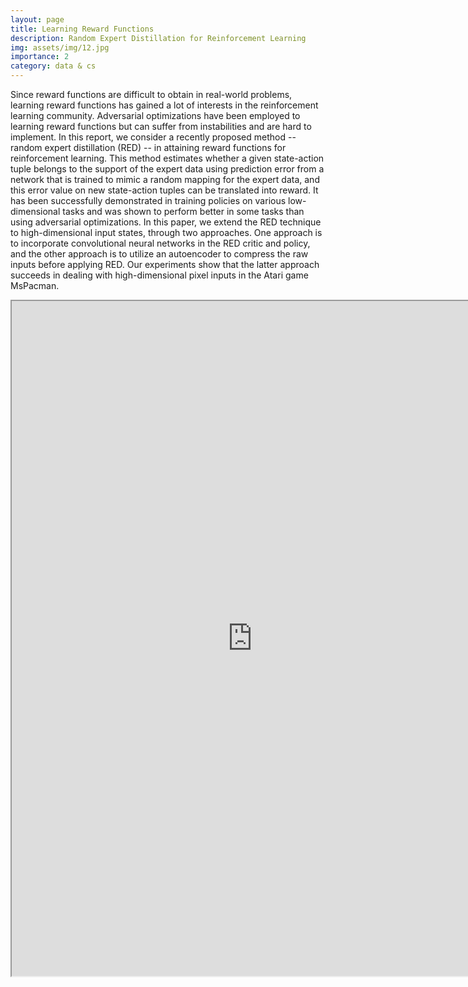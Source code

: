```yaml
---
layout: page
title: Learning Reward Functions
description: Random Expert Distillation for Reinforcement Learning
img: assets/img/12.jpg
importance: 2
category: data & cs
---
```


Since reward functions are difficult to obtain in real-world problems, learning reward functions has gained a lot of interests in the reinforcement learning community. Adversarial optimizations have been employed to learning reward functions but can suffer from instabilities and are hard to implement. In this report, we consider a recently proposed method -- random expert distillation (RED) -- in attaining reward functions for reinforcement learning. This method estimates whether a given state-action tuple belongs to the support of the expert data using prediction error from a network that is trained to mimic a random mapping for the expert data, and this error value on new state-action tuples can be translated into reward. It has been successfully demonstrated in training policies on various low-dimensional tasks and was shown to perform better in some tasks than using adversarial optimizations. In this paper, we extend the RED technique to high-dimensional input states, through two approaches. One approach is to incorporate convolutional neural networks in the RED critic and policy, and the other approach is to utilize an autoencoder to compress the raw inputs before applying RED. Our experiments show that the latter approach succeeds in dealing with high-dimensional pixel inputs in the Atari game MsPacman. 

<iframe src="https://drive.google.com/file/d/1nO02F8lcQA4NEMtZ3UEbtz4XMrmZsFh8/preview" width="770" height="1080" allow="autoplay"></iframe>


